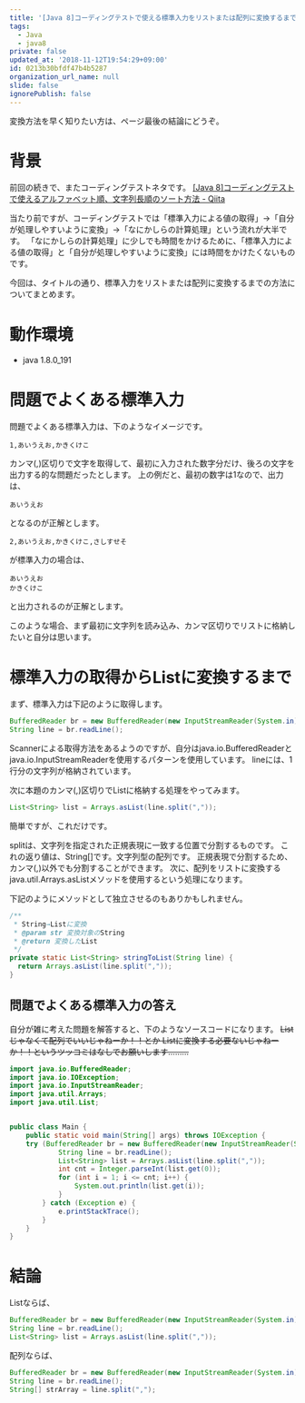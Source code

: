 ```yaml
---
title: '[Java 8]コーディングテストで使える標準入力をリストまたは配列に変換するまで'
tags:
  - Java
  - java8
private: false
updated_at: '2018-11-12T19:54:29+09:00'
id: 0213b30bfdf47b4b5287
organization_url_name: null
slide: false
ignorePublish: false
---
```


変換方法を早く知りたい方は、ページ最後の結論にどうぞ。

# 背景

前回の続きで、またコーディングテストネタです。
[[Java 8]コーディングテストで使えるアルファベット順、文字列長順のソート方法 - Qiita](https://qiita.com/riekure/items/79df368a4cbc6be1dda2)

当たり前ですが、コーディングテストでは「標準入力による値の取得」→「自分が処理しやすいように変換」→「なにかしらの計算処理」という流れが大半です。
「なにかしらの計算処理」に少しでも時間をかけるために、「標準入力による値の取得」と「自分が処理しやすいように変換」には時間をかけたくないものです。

今回は、タイトルの通り、標準入力をリストまたは配列に変換するまでの方法についてまとめます。

# 動作環境

- java 1.8.0_191

# 問題でよくある標準入力

問題でよくある標準入力は、下のようなイメージです。

```
1,あいうえお,かきくけこ
```

カンマ(,)区切りで文字を取得して、最初に入力された数字分だけ、後ろの文字を出力する的な問題だったとします。
上の例だと、最初の数字は1なので、出力は、

```
あいうえお
```

となるのが正解とします。

```
2,あいうえお,かきくけこ,さしすせそ
```

が標準入力の場合は、

```
あいうえお
かきくけこ
```

と出力されるのが正解とします。

このような場合、まず最初に文字列を読み込み、カンマ区切りでリストに格納したいと自分は思います。

# 標準入力の取得からListに変換するまで

まず、標準入力は下記のように取得します。


```java
BufferedReader br = new BufferedReader(new InputStreamReader(System.in));
String line = br.readLine();
```

Scannerによる取得方法をあるようのですが、自分はjava.io.BufferedReaderとjava.io.InputStreamReaderを使用するパターンを使用しています。
lineには、1行分の文字列が格納されています。

次に本題のカンマ(,)区切りでListに格納する処理をやってみます。

```java
List<String> list = Arrays.asList(line.split(","));
```

簡単ですが、これだけです。

splitは、文字列を指定された正規表現に一致する位置で分割するものです。
これの返り値は、String[]です。文字列型の配列です。
正規表現で分割するため、カンマ(,)以外でも分割することができます。
次に、配列をリストに変換するjava.util.Arrays.asListメソッドを使用するという処理になります。


下記のようにメソッドとして独立させるのもありかもしれません。

```java
/**
 * String→Listに変換
 * @param str 変換対象のString
 * @return 変換したList
 */
private static List<String> stringToList(String line) {
  return Arrays.asList(line.split(","));
}
```

## 問題でよくある標準入力の答え

自分が雑に考えた問題を解答すると、下のようなソースコードになります。
~~Listじゃなくて配列でいいじゃねーか！！とか
Listに変換する必要ないじゃねーか！！というツッコミはなしでお願いします………~~

```java
import java.io.BufferedReader;
import java.io.IOException;
import java.io.InputStreamReader;
import java.util.Arrays;
import java.util.List;


public class Main {
	public static void main(String[] args) throws IOException {
    try (BufferedReader br = new BufferedReader(new InputStreamReader(System.in))) {
			String line = br.readLine();
			List<String> list = Arrays.asList(line.split(","));
			int cnt = Integer.parseInt(list.get(0));
			for (int i = 1; i <= cnt; i++) {
				System.out.println(list.get(i));
			}
		} catch (Exception e) {
			e.printStackTrace();
		}
	}
}
```


# 結論

Listならば、

```java
BufferedReader br = new BufferedReader(new InputStreamReader(System.in));
String line = br.readLine();
List<String> list = Arrays.asList(line.split(","));
```

配列ならば、

```java
BufferedReader br = new BufferedReader(new InputStreamReader(System.in));
String line = br.readLine();
String[] strArray = line.split(",");
```
